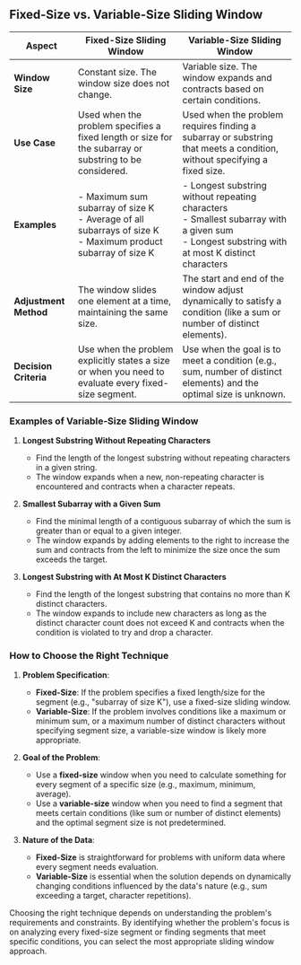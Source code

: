 ## Fixed-Size vs. Variable-Size Sliding Window

| Aspect                | Fixed-Size Sliding Window                                                                                        | Variable-Size Sliding Window                                                                                                                       |
|-----------------------|------------------------------------------------------------------------------------------------------------------|----------------------------------------------------------------------------------------------------------------------------------------------------|
| **Window Size**       | Constant size. The window size does not change.                                                                  | Variable size. The window expands and contracts based on certain conditions.                                                                       |
| **Use Case**          | Used when the problem specifies a fixed length or size for the subarray or substring to be considered.           | Used when the problem requires finding a subarray or substring that meets a condition, without specifying a fixed size.                            |
| **Examples**          | - Maximum sum subarray of size K<br>- Average of all subarrays of size K<br>- Maximum product subarray of size K | - Longest substring without repeating characters<br>- Smallest subarray with a given sum<br>- Longest substring with at most K distinct characters |
| **Adjustment Method** | The window slides one element at a time, maintaining the same size.                                              | The start and end of the window adjust dynamically to satisfy a condition (like a sum or number of distinct elements).                             |
| **Decision Criteria** | Use when the problem explicitly states a size or when you need to evaluate every fixed-size segment.             | Use when the goal is to meet a condition (e.g., sum, number of distinct elements) and the optimal size is unknown.                                 |

### Examples of Variable-Size Sliding Window

1. **Longest Substring Without Repeating Characters**
    - Find the length of the longest substring without repeating characters in a given string.
    - The window expands when a new, non-repeating character is encountered and contracts when a character repeats.

2. **Smallest Subarray with a Given Sum**
    - Find the minimal length of a contiguous subarray of which the sum is greater than or equal to a given integer.
    - The window expands by adding elements to the right to increase the sum and contracts from the left to minimize the
      size once the sum exceeds the target.

3. **Longest Substring with At Most K Distinct Characters**
    - Find the length of the longest substring that contains no more than K distinct characters.
    - The window expands to include new characters as long as the distinct character count does not exceed K and
      contracts when the condition is violated to try and drop a character.

### How to Choose the Right Technique

1. **Problem Specification**:
    - **Fixed-Size**: If the problem specifies a fixed length/size for the segment (e.g., "subarray of size K"), use a
      fixed-size sliding window.
    - **Variable-Size**: If the problem involves conditions like a maximum or minimum sum, or a maximum number of
      distinct characters without specifying segment size, a variable-size window is likely more appropriate.

2. **Goal of the Problem**:
    - Use a **fixed-size** window when you need to calculate something for every segment of a specific size (e.g.,
      maximum, minimum, average).
    - Use a **variable-size** window when you need to find a segment that meets certain conditions (like sum or number
      of distinct elements) and the optimal segment size is not predetermined.

3. **Nature of the Data**:
    - **Fixed-Size** is straightforward for problems with uniform data where every segment needs evaluation.
    - **Variable-Size** is essential when the solution depends on dynamically changing conditions influenced by the
      data's nature (e.g., sum exceeding a target, character repetitions).

Choosing the right technique depends on understanding the problem's requirements and constraints. By identifying whether
the problem's focus is on analyzing every fixed-size segment or finding segments that meet specific conditions, you can
select the most appropriate sliding window approach.
